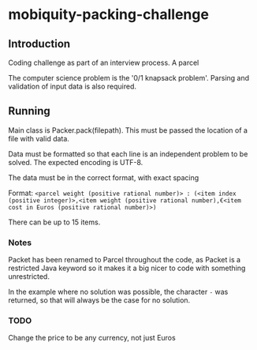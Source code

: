 # mobiquity-packing-challenge

## Introduction 

Coding challenge as part of an interview process. A parcel 

The computer science problem is the '0/1 knapsack problem'. Parsing and validation of input data is also required.

## Running

Main class is Packer.pack(filepath). This must be passed the location of a file with valid data.

Data must be formatted so that each line is an independent problem to be solved. The expected encoding is UTF-8.

The data must be in the correct format, with exact spacing

Format: `<parcel weight (positive rational number)> : (<item index (positive integer)>,<item weight (positive rational number),€<item cost in Euros (positive rational number)>)`

There can be up to 15 items.


### Notes

Packet has been renamed to Parcel throughout the code, as Packet is a restricted Java keyword so it makes it a big nicer to code with something unrestricted.

In the example where no solution was possible, the character `-` was returned, so that will always be the case for no solution.

### TODO 

Change the price to be any currency, not just Euros
